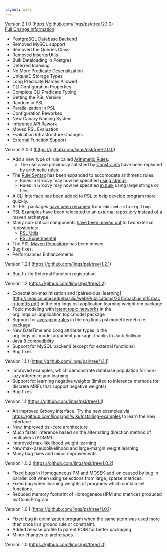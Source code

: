 ```yaml
---
layout: wiki
---
```


Version 2.1.0 (https://github.com/linqs/psl/tree/2.1.0)  
[Full Change Information](https://psl.linqs.org/blog/2018/07/30/psl-2.1.0-release.html)

   - PostgreSQL Database Backend
   - Removed MySQL support
   - Removed the Queries Class
   - Removed InserterUtils
   - Bulk Dataloading in Postgres
   - Deferred Indexing
   - No More Predicate Deserialization
   - UniqueID Storage Types
   - Long Predicate Names Allowed
   - CLI Configuration Properties
   - Complete CLI Predicate Typing
   - Getting the PSL Version
   - Random in PSL
   - Parallelization in PSL
   - Configuration Reworked
   - New Canary Naming System
   - Inference API Rework
   - Moved PSL Evaluation
   - Evaluation Infrastructure Changes
   - External Function Support

Version 2.0.0 (https://github.com/linqs/psl/tree/2.0.0)
   - Add a new type of rule called [Arithmetic Rules](Rule-Specification.md#arithmetic-rules).
      - The use case previously satisfied by [Constraints](Constraints.md) have been replaced by arithmetic rules.
   - The [Rule Syntax](Rule-Specification.md) has been expanded to accomodate arithmetic rules.
      - Rules in Groovy may now be specified [using strings](Rule-Specification-in-Groovy.md#string-syntax).
      - Rules in Groovy may now be specified [in bulk](Rule-Specification-in-Groovy.md#bulk-string-syntax) using large strings or files.
   - A [CLI Interface](Using-the-CLI.md) has been added to PSL to help develop program more quickly.
   - All PSL packages [have been renamed](Migrating-to-PSL-2.md#naming-changes) from `edu.umd.cs` to `org.linqs`.
   - [PSL Examples](Examples.md) have been relocated to an [external repository](https://bitbucket.org/linqs/psl-examples) instead of a maven archetype.
   - Many non-critical components [have been moved out](Migrating-to-PSL-2.md#util-and-experimental-breakout) to two external repositories:
      - [PSL Utils](https://github.com/linqs/psl-utils)
      - [PSL Experimental](https://github.com/linqs/psl-experimental)
   - The PSL [Maven Repository](Migrating-to-PSL-2.md#maven-repository-move) has been moved.
   - Bug fixes.
   - Performances Enhancements.

Version 1.2.1 (https://github.com/linqs/psl/tree/1.2.1)
* Bug fix for External Function registration 

Version 1.2 (https://github.com/linqs/psl/tree/1.2)

* Expectation-maximization and [paired-dual learning] (http://linqs.cs.umd.edu/basilic/web/Publications/2015/bach:icml15/bach-icml15.pdf) in the org.linqs.psl.application.learning.weight.em package
* Topic modeling with [latent topic networks](http://linqs.cs.umd.edu/basilic/web/Publications/2015/foulds:icml15/Foulds2015LatentTopicNetworks.pdf) in the org.linqs.psl.application.topicmodel package
* Support for [averaging rules](http://www.cs.utexas.edu/users/ml/papers/beltagy.acl14.pdf) in the org.linqs.psl.model.kernel.rule package
* New DateTime and Long attribute types in the org.linqs.psl.model.argument package, thanks to Jack Sullivan
* Java 8 compatibility
* Support for MySQL backend (except for external functions)
* Bug fixes

Version 1.1.1 (https://github.com/linqs/psl/tree/1.1.1)

* Improved examples, which demonstrate database population for non-lazy inference and learning
* Support for learning negative weights (limited to inference methods for discrete MRFs that support negative weights)
* Bug fixes

Version 1.1 (https://github.com/linqs/psl/tree/1.1)

* An improved Groovy interface. Try the new examples via https://github.com/linqs/psl/wiki/Installing-examples to learn the new interface.
* New, improved psl-core architecture
* Much faster inference based on the alternating direction method of multipliers (ADMM).
* Improved max-likelihood weight learning
* New max-pseudolikelihood and large-margin weight learning
* Many bug fixes and minor improvements.

Version 1.0.2 (https://github.com/linqs/psl/tree/1.0.2)

* Fixed bugs in HomogeneousIPM and MOSEK add-on caused by bug in parallel colt when using selections from large, sparse matrices.
* Fixed bug when learning weights of programs which contain set functions.
* Reduced memory footprint of HomogeneousIPM and matrices produced by ConicProgram.

Version 1.0.1 (https://github.com/linqs/psl/tree/1.0.1)

* Fixed bug in optimization program when the same atom was used more than once in a ground rule or constraint.
* Added release profile to parent POM for better packaging.
* Minor changes to archetypes.

Version 1.0 (https://github.com/linqs/psl/tree/1.0)